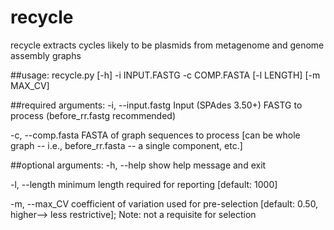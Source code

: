 # recycle

recycle extracts cycles likely to be plasmids from metagenome and genome assembly graphs

##usage: recycle.py [-h] -i INPUT.FASTG -c COMP.FASTA [-l LENGTH] [-m MAX_CV]


##required arguments:
  -i, --input.fastg
                      Input (SPAdes 3.50+) FASTG to process (before_rr.fastg recommended)
  
  -c, --comp.fasta
                      FASTA of graph sequences to process [can be whole graph -- i.e., before_rr.fasta -- a single component, etc.]
                      
##optional arguments:
  -h, --help            show help message and exit
  
  -l, --length 
                        minimum length required for reporting [default: 1000]
  
  -m, --max_CV
                        coefficient of variation used for pre-selection
                        [default: 0.50, higher--> less restrictive]; Note: not
                        a requisite for selection
